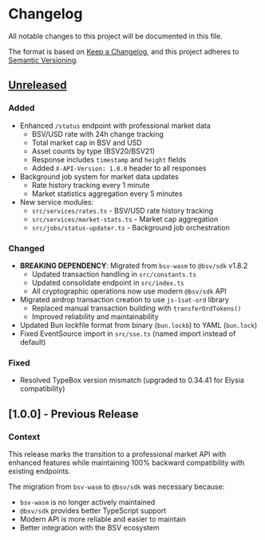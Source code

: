 # Changelog

All notable changes to this project will be documented in this file.

The format is based on [Keep a Changelog](https://keepachangelog.com/en/1.0.0/),
and this project adheres to [Semantic Versioning](https://semver.org/spec/v2.0.0.html).

## [Unreleased]

### Added
- Enhanced `/status` endpoint with professional market data
  - BSV/USD rate with 24h change tracking
  - Total market cap in BSV and USD
  - Asset counts by type (BSV20/BSV21)
  - Response includes `timestamp` and `height` fields
  - Added `X-API-Version: 1.0.0` header to all responses
- Background job system for market data updates
  - Rate history tracking every 1 minute
  - Market statistics aggregation every 5 minutes
- New service modules:
  - `src/services/rates.ts` - BSV/USD rate history tracking
  - `src/services/market-stats.ts` - Market cap aggregation
  - `src/jobs/status-updater.ts` - Background job orchestration

### Changed
- **BREAKING DEPENDENCY**: Migrated from `bsv-wasm` to `@bsv/sdk` v1.8.2
  - Updated transaction handling in `src/constants.ts`
  - Updated consolidate endpoint in `src/index.ts`
  - All cryptographic operations now use modern `@bsv/sdk` API
- Migrated airdrop transaction creation to use `js-1sat-ord` library
  - Replaced manual transaction building with `transferOrdTokens()`
  - Improved reliability and maintainability
- Updated Bun lockfile format from binary (`bun.lockb`) to YAML (`bun.lock`)
- Fixed EventSource import in `src/sse.ts` (named import instead of default)

### Fixed
- Resolved TypeBox version mismatch (upgraded to 0.34.41 for Elysia compatibility)

## [1.0.0] - Previous Release

### Context
This release marks the transition to a professional market API with enhanced features while maintaining 100% backward compatibility with existing endpoints.

The migration from `bsv-wasm` to `@bsv/sdk` was necessary because:
- `bsv-wasm` is no longer actively maintained
- `@bsv/sdk` provides better TypeScript support
- Modern API is more reliable and easier to maintain
- Better integration with the BSV ecosystem

[Unreleased]: https://github.com/yourusername/1sat-api/compare/v1.0.0...HEAD
